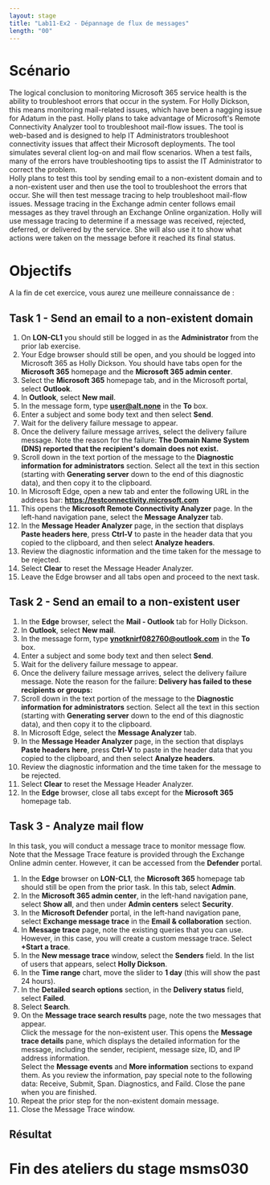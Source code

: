 ```yaml
---
layout: stage
title: "Lab11-Ex2 - Dépannage de flux de messages"
length: "00"
---
```

# Scénario
The logical conclusion to monitoring Microsoft 365 service health is the ability to troubleshoot errors that occur in the system. For Holly Dickson, this means monitoring mail-related issues, which have been a nagging issue for Adatum in the past. Holly plans to take advantage of Microsoft's Remote Connectivity Analyzer tool to troubleshoot mail-flow issues. The tool is web-based and is designed to help IT Administrators troubleshoot connectivity issues that affect their Microsoft deployments. The tool simulates several client log-on and mail flow scenarios. When a test fails, many of the errors have troubleshooting tips to assist the IT Administrator to correct the problem.  
Holly plans to test this tool by sending email to a non-existent domain and to a non-existent user and then use the tool to troubleshoot the errors that occur. She will then test message tracing to help troubleshoot mail-flow issues. Message tracing in the Exchange admin center follows email messages as they travel through an Exchange Online organization. Holly will use message tracing to determine if a message was received, rejected, deferred, or delivered by the service. She will also use it to show what actions were taken on the message before it reached its final status.

# Objectifs
A la fin de cet exercice, vous aurez une meilleure connaissance de :


## Task 1 - Send an email to a non-existent domain
1. On **LON-CL1** you should still be logged in as the **Administrator** from the prior lab exercise. 
1. Your Edge browser should still be open, and you should be logged into Microsoft 365 as Holly Dickson. You should have tabs open for the **Microsoft 365** homepage and the **Microsoft 365 admin center**.
1. Select the **Microsoft 365** homepage tab, and in the Microsoft portal, select **Outlook**.
1. In **Outlook**, select **New mail**.
1. In the message form, type **user@alt.none** in the **To** box.
1. Enter a subject and some body text and then select **Send**.
1. Wait for the delivery failure message to appear.
1. Once the delivery failure message arrives, select the delivery failure message. Note the reason for the failure: **The Domain Name System (DNS) reported that the recipient's domain does not exist.**
1. Scroll down in the text portion of the message to the **Diagnostic information for administrators** section. Select all the text in this section (starting with **Generating server** down to the end of this diagnostic data), and then copy it to the clipboard.
1. In Microsoft Edge, open a new tab and enter the following URL in the address bar: **https://testconnectivity.microsoft.com**
1. This opens the **Microsoft Remote Connectivity Analyzer** page. In the left-hand navigation pane, select the **Message Analyzer** tab.
1. In the **Message Header Analyzer** page, in the section that displays **Paste headers here**, press **Ctrl-V** to paste in the header data that you copied to the clipboard, and then select **Analyze headers**.
1. Review the diagnostic information and the time taken for the message to be rejected.
1. Select **Clear** to reset the Message Header Analyzer.
1. Leave the Edge browser and all tabs open and proceed to the next task.

## Task 2 - Send an email to a non-existent user
1. In the **Edge** browser, select the **Mail - Outlook** tab for Holly Dickson.
1. In **Outlook**, select **New mail**.
1. In the message form, type **ynotknirf082760@outlook.com** in the **To** box.
1. Enter a subject and some body text and then select **Send**.
1. Wait for the delivery failure message to appear.
1. Once the delivery failure message arrives, select the delivery failure message. Note the reason for the failure: **Delivery has failed to these recipients or groups:**
1. Scroll down in the text portion of the message to the **Diagnostic information for administrators** section. Select all the text in this section (starting with **Generating server** down to the end of this diagnostic data), and then copy it to the clipboard. 
1. In Microsoft Edge, select the **Message Analyzer** tab.
1. In the **Message Header Analyzer** page, in the section that displays **Paste headers here**, press **Ctrl-V** to paste in the header data that you copied to the clipboard, and then select **Analyze headers**.
1. Review the diagnostic information and the time taken for the message to be rejected.
1. Select **Clear** to reset the Message Header Analyzer.
1. In the **Edge** browser, close all tabs except for the **Microsoft 365** homepage tab. 

## Task 3 - Analyze mail flow
In this task, you will conduct a message trace to monitor message flow. Note that the Message Trace feature is provided through the Exchange Online admin center. However, it can be accessed from the **Defender** portal.
1. In the **Edge** browser on **LON-CL1**, the **Microsoft 365** homepage tab should still be open from the prior task. In this tab, select **Admin**. 
1. In the **Microsoft 365 admin center**, in the left-hand navigation pane, select **Show all**, and then under **Admin centers** select **Security**.
1. In the **Microsoft Defender** portal, in the left-hand navigation pane, select **Exchange message trace** in the  **Email & collaboration** section.
1. In **Message trace** page, note the existing queries that you can use. However, in this case, you will create a custom message trace. Select **+Start a trace**.
1. In the **New message trace** window, select the **Senders** field. In the list of users that appears, select **Holly Dickson**.
1. In the **Time range** chart, move the slider to **1 day** (this will show the past 24 hours).
1. In the  **Detailed search options** section, in the **Delivery status** field, select **Failed**.
1. Select **Search**.
1. On the **Message trace search results** page, note the two messages that appear.  
Click the message for the non-existent user. This opens the **Message trace details** pane, which displays the detailed information for the message, including the sender, recipient, message size, ID, and IP address information.  
	Select the **Message events** and **More information** sections to expand them. As you review the information, pay special note to the following data: Receive, Submit, Span. Diagnostics, and Faild.  Close the pane when you are finished.
1. Repeat the prior step for the non-existent domain message. 
1. Close the Message Trace window.

## Résultat

# Fin des ateliers du stage msms030